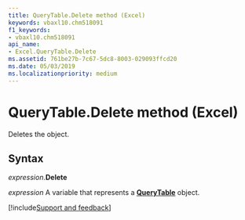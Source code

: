 ```yaml
---
title: QueryTable.Delete method (Excel)
keywords: vbaxl10.chm518091
f1_keywords:
- vbaxl10.chm518091
api_name:
- Excel.QueryTable.Delete
ms.assetid: 761be27b-7c67-5dc8-8003-029093ffcd20
ms.date: 05/03/2019
ms.localizationpriority: medium
---
```



# QueryTable.Delete method (Excel)

Deletes the object.


## Syntax

_expression_.**Delete**

_expression_ A variable that represents a **[QueryTable](Excel.QueryTable.md)** object.




[!include[Support and feedback](~/includes/feedback-boilerplate.md)]
